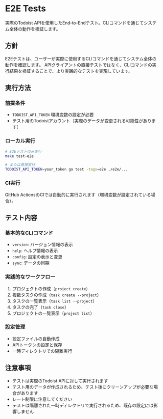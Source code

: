 # E2E Tests

実際のTodoist APIを使用したEnd-to-Endテスト。CLIコマンドを通じてシステム全体の動作を検証します。

## 方針

E2Eテストは、ユーザーが実際に使用するCLIコマンドを通じてシステム全体の動作を確認します。
APIクライアントの直接テストではなく、CLIコマンドの実行結果を検証することで、より実践的なテストを実現しています。

## 実行方法

### 前提条件
- `TODOIST_API_TOKEN` 環境変数の設定が必要
- テスト用のTodoistアカウント（実際のデータが変更される可能性があります）

### ローカル実行
```bash
# E2Eテストのみ実行
make test-e2e

# または直接実行
TODOIST_API_TOKEN=your_token go test -tags=e2e ./e2e/...
```

### CI実行
GitHub ActionsのCIでは自動的に実行されます（環境変数が設定されている場合）。

## テスト内容

### 基本的なCLIコマンド
- `version`: バージョン情報の表示
- `help`: ヘルプ情報の表示
- `config`: 設定の表示と変更
- `sync`: データの同期

### 実践的なワークフロー
1. プロジェクトの作成（`project create`）
2. 複数タスクの作成（`task create --project`）
3. タスクの一覧表示（`task list --project`）
4. タスクの完了（`task close`）
5. プロジェクトの一覧表示（`project list`）

### 設定管理
- 設定ファイルの自動作成
- APIトークンの設定と保存
- 一時ディレクトリでの隔離実行

## 注意事項
- テストは実際のTodoist APIに対して実行されます
- テスト用のデータが作成されるため、テスト後にクリーンアップが必要な場合があります
- レート制限に注意してください
- テストは隔離された一時ディレクトリで実行されるため、既存の設定には影響しません